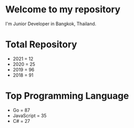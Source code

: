 Welcome to my repository
===

I'm Junior Developer in Bangkok, Thailand.

# Total Repository

- 2021 = 12
- 2020 = 25
- 2019 = 96
- 2018 = 91

# Top Programming Language

- Go = 87
- JavaScript = 35
- C# = 27
